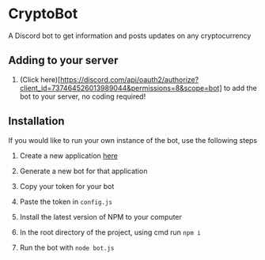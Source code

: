 # CryptoBot
A Discord bot to get information and posts updates on any cryptocurrency

## Adding to your server
1. (Click here)[https://discord.com/api/oauth2/authorize?client_id=737464526013989044&permissions=8&scope=bot] to add the bot to your server, no coding required!

## Installation
If you would like to run your own instance of the bot, use the following steps
1. Create a new application [here](https://discord.com/developers/applications)
2. Generate a new bot for that application
3. Copy your token for your bot
4. Paste the token in `config.js`

5. Install the latest version of NPM to your computer
6. In the root directory of the project, using cmd run `npm i`
7. Run the bot with `node bot.js`